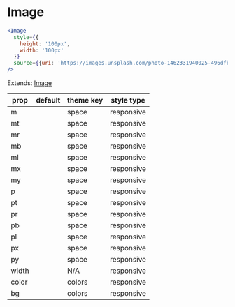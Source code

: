 # Image

```.jsx
<Image
  style={{
    height: '100px',
    width: '100px'
  }}
  source={{uri: 'https://images.unsplash.com/photo-1462331940025-496dfbfc7564?w=200'}}
/>

```



Extends: [Image](http://jxnblk.com/rebass/components/Image)

prop | default | theme key | style type
---|---|---|---
m |  | space | responsive
mt |  | space | responsive
mr |  | space | responsive
mb |  | space | responsive
ml |  | space | responsive
mx |  | space | responsive
my |  | space | responsive
p |  | space | responsive
pt |  | space | responsive
pr |  | space | responsive
pb |  | space | responsive
pl |  | space | responsive
px |  | space | responsive
py |  | space | responsive
width |  | N/A | responsive
color |  | colors | responsive
bg |  | colors | responsive